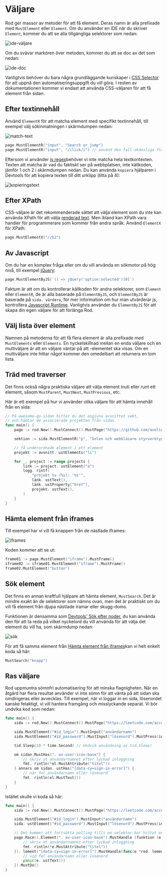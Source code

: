 # Väljare

Rod ger massor av metoder för att få element. Deras namn är alla prefixade med `MustElement` eller `Element`. Om du använder en IDE när du skriver `Element`, kommer du att se alla tillgängliga selektorer som nedan:

![ide-väljare](ide-selectors.png)

Om du svävar markören över metoden, kommer du att se doc av det som nedan:

![ide-doc](ide-doc.png)

Vanligtvis behöver du bara några grundläggande kunskaper i [CSS Selector](css-selector) för att uppnå den automatiseringsuppgift du vill göra. I resten av dokumentationen kommer vi endast att använda CSS-väljaren för att få element från sidan.

## Efter textinnehåll

Använd `ElementR` för att matcha element med specifikt textinnehåll, till exempel välj sökinmatningen i skärmdumpen nedan:

![match-text](match-text.png)

```go
page.MustElementR("input", "Search or jump")
page.MustElementR("input", "/click/i") // använd den fall-okänsliga flaggan "i"
```

Eftersom vi använder [js regex](https://developer.mozilla.org/en-US/docs/Web/JavaScript/Reference/Global_Objects/RegExp)behöver vi inte matcha hela textkontexten. Texten att matcha är vad du faktiskt ser på webbplatsen, inte källkoden, jämför 1 och 2 i skärmdumpen nedan. Du kan använda `kopiera` hjälparen i Devtools för att kopiera texten till ditt urklipp (titta på 4):

![kopieringstext](copy-text.png)

## Efter XPath

CSS-väljare är det rekommenderade sättet att välja element som du inte kan använda XPath för att välja [renderad text](https://stackoverflow.com/questions/51992258/xpath-to-find-pseudo-element-after-in-side-a-div-element-with-out-any-content/51993454). Men ibland kan XPath vara handier för programmerare som kommer från andra språk. Använd `ElementX` för XPath:

```go
page.MustElementX("//h2")
```

## Av Javascript

Om du har en komplex fråga eller om du vill använda en sökmotor på hög nivå, till exempel [jQuery](https://jquery.com/):

```go
page.MustElementByJS(`() => jQuery('option:selected')[0]`)
```

Faktum är att om du kontrollerar källkoden för andra selektorer, som `Element` eller `ElementR`, de är alla baserade på `ElementByJS`, och `ElementByJS` är baserade på `sida. värdera`, för mer information om hur man utvärderar js, kontrollera [Javascript Runtime](/javascript-runtime.md). Vanligtvis använder du `ElementByJS` för att skapa din egen väljare för att förlänga Rod.

## Välj lista över element

Namnen på metoderna för att få flera element är alla prefixade med `MustElements` eller `Elements`. En nyckelskillnad mellan en enda väljare och en multiväljare är att en väljare väntar på att -elementet ska visas. Om en multiväljare inte hittar något kommer den omedelbart att returnera en tom lista.

## Träd med traverser

Det finns också några praktiska väljare att välja element inuti eller runt ett element, såsom `MustParent`, `MustNext`, `MustPrevious`, etc.

Här är ett exempel på hur vi använder olika väljare för att hämta innehåll från en sida:

```go
// På awesome-go-sidan hittar du det angivna avsnittet sekt,
// och hämtar de associerade projekten från sidan.
func main() {
    page := rod.New().MustConnect().MustPage("https://github.com/avelino/awesome-go")

    sektion := sida.MustElementR("p", "Selen och webbläsare styrverktyg"). ustNext()

    // få underordnade element i ett element
    projekt := avsnitt. ustElements("li")

    for _, project := range projects {
        link := project. ustElement("a")
        logg. rintf(
            "projekt %s (%s): '%s'",
            länk. ustText(),
            länk. ustProperty("href"),
            projekt. ustText(),
        )
    }
}
```

## Hämta element från iframes

Till exempel har vi vill få knappen från de nästlade iframes:

![iframes](iframes.png)

Koden kommer att se ut:

```go
frame01 := page.MustElement("iframe").MustFrame()
iframe02 := iframe01.MustElement("iframe").MustFrame()
frame02.MustElement("button")
```

## Sök element

Det finns en annan kraftfull hjälpare att hämta element, `MustSearch`. Det är mindre exakt än de selektorer som nämns ovan, men det är praktiskt om du vill få element från djupa nästlade iramar eller skugg-doms.

Funktionen är densamma som [Devtools' Sök efter noder](https://developers.google.com/web/tools/chrome-devtools/dom#search), du kan använda den för att ta reda på vilket nyckelord du vill använda för att välja det element du vill ha, som skärmdump nedan:

![sök](search.png)

För att få samma element från [Hämta element från iframes](#get-elements-from-iframes)kan vi helt enkelt koda så här:

```go
MustSearch("knapp")
```

## Ras väljare

Rod uppmuntra sömnfri automatisering för att minska flagnigheten. När en åtgärd har flera resultat använder vi inte sömn för att vänta på att sidan ska omdirigeras eller avvecklas. Till exempel, när vi loggar in en sida, lösenordet kanske felaktigt, vi vill hantera framgång och misslyckande separat. Vi bör undvika kod som nedan:

```go
func main() {
    sida := rod.New().MustConnect().MustPage("https://leetcode.com/accounts/login/")

    sida.MustElement("#id_login").MustInput("användarnamn")
    sida.MustElement("#id_password").MustInput("lösenord").MustPress(input.Enter)

    tid.Sleep(10 * time.Second) // Undvik användning av tid.Sleep!

    om sidan.MustHas(". av-user-icon-base") {
        // skriv ut användarnamnet efter lyckad inloggning
        fmt. rintln(*el.MustAttribute("titel"))
    } annars om sidan. ustHas("[data-cy=sign-in-error]") {
        // när fel användarnamn eller lösenord
        fmt. rintln(el.MustText())
    }
}
```

Istället skulle vi koda så här:

```go
func main() {
    sida := rod.New().MustConnect().MustPage("https://leetcode.com/accounts/login/")

    sida.MustElement("#id_login").MustInput("användarnamn")
    sida. ustElement("#id_password").MustInput("lösenord").MustPress(input.Enter)

    // Det kommer att fortsätta polling tills en selektor har hittat en match
    page.Race().Element(". av-user-icon-base").MustHandle (funktion (e *stav. lement) {
        // skriv ut användarnamnet efter lyckad inloggning
        fmt. rintln(*e.MustAttribute("titel"))
    }). lement("[data-cy=sign-in-error]").MustHandle(func(e *rod. lement) {
        // vid fel användarnamn eller lösenord
        panic(e. ustText())
    }).MustDo()
}
```
